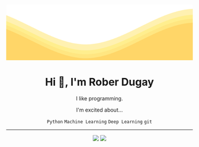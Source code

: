 <img src="https://raw.githubusercontent.com/yassine128/yassine128/master/waves.svg" width="100%" height="150">

<h1 align="center">Hi 👋, I'm Rober Dugay</h1>

<p align="center">I like programming.</p>

<p align="center">I'm excited about...</p>

<p align="center">
  <code>Python</code>
  <code>Machine Learning</code>
  <code>Deep Learning</code>
  <code>git</code>
</p>

---

<p align="center">
  <img src="https://github-readme-stats.vercel.app/api?username=SealYouGM&show_icons=true&count_private=true&theme=slateorange&hide_border=true" width=400>
  <img src="https://github-readme-streak-stats.herokuapp.com/?user=SealYouGM&theme=slateorange&hide_border=true" width=400>
</p>

<!---
<p align="center">
  <img src="https://github-readme-stats.vercel.app/api/top-langs/?username=eliasnorrby&theme=slateorange&layout=compact" width = 400>
</p>
--->
